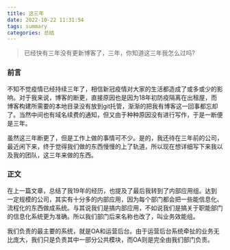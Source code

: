 ```yaml
---
title: 这三年
date: 2022-10-22 11:31:54
tags: summary
categories: 总结
---
```


> 已经快有三年没有更新博客了，三年，你知道这三年我怎么过吗?

### 前言

不知不觉疫情已经持续三年了，相信新冠疫情对大家的生活都造成了或多或少的影响。对于我来说，博客的断更，直接原因也是因为18年初防疫隔离在出租屋，而博客构建所需要的本地目录没有放到git托管，渐渐的把我有博客这一回事都忘却了。当然中间也有域名续费的通知，但又由于种种原因没有进行写作，于是一断便是三年。

虽然这三年断更了，但是工作上做的事情可不少。是的，我还待在三年前的公司，最近闲下来，终于觉得我们做的东西慢慢的上了轨道，所以现在想详细写下来我以及我的团队，这三年来做的东西。

### 正文

在上一篇文章，总结了我19年的经历，也提及了最后我转到了内部应用组。达到一定规模的公司，其实有十分多的内部应用，因为每个部门都会把一些能信息化、流程化的东西做成系统。与其说我们是搞内部应用，不如说我们是搞关于职能部门的信息化系统更为准确。所以我们部门后来名称也改了，叫业务效能组。

我们负责的最主要的系统，就是OA和运营后台。由于运营后台系统牵扯的业务无比庞大，我们只是负责其中一部分公共模块，而OA则是完全由我们部门负责。
